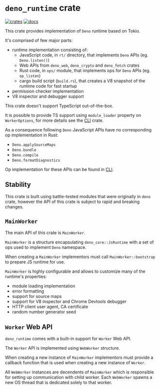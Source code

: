 # `deno_runtime` crate

[![crates](https://img.shields.io/crates/v/deno_runtime.svg)](https://crates.io/crates/deno_runtime)
[![docs](https://docs.rs/deno_runtime/badge.svg)](https://docs.rs/deno_runtime)

This crate provides implementation of `Deno` runtime based on Tokio.

It's comprised of few major parts:

- runtime implementation consisting of:
  - JavaScript code, in `rt/` directory, that implements `Deno` APIs (eg.
    `Deno.listen()`)
  - Web APIs from `deno_web`, `deno_crypto` and `deno_fetch` crates
  - Rust code, in `ops/` module, that implements ops for `Deno` APIs (eg.
    `op_listen`)
  - cargo build script (`build.rs`), that creates a V8 snapshot of the runtime
    code for fast startup
- permission checker implementation
- V8 inspector and debugger support

This crate doesn't support TypeScript out-of-the-box.

It is possible to provide TS support using `module_loader` property on
`WorkerOptions`, for more details see the
[CLI](https://github.com/denoland/deno/tree/master/cli) crate.

As a consequence following `Deno` JavaScript APIs have no corresponding op
implementation in Rust:

- `Deno.applySourceMaps`
- `Deno.bundle`
- `Deno.compile`
- `Deno.formatDiagnostics`

Op implementation for these APIs can be found in
[CLI](https://github.com/denoland/deno/tree/master/cli).

## Stability

This crate is built using battle-tested modules that were originally in `deno`
crate, however the API of this crate is subject to rapid and breaking changes.

## `MainWorker`

The main API of this crate is `MainWorker`.

`MainWorker` is a structure encapsulating `deno_core::JsRuntime` with a set of
ops used to implement `Deno` namespace.

When creating a `MainWorker` implementors must call `MainWorker::bootstrap` to
prepare JS runtime for use.

`MainWorker` is highly configurable and allows to customize many of the
runtime's properties:

- module loading implementation
- error formatting
- support for source maps
- support for V8 inspector and Chrome Devtools debugger
- HTTP client user agent, CA certificate
- random number generator seed

## `Worker` Web API

`deno_runtime` comes with a built-in support for `Worker` Web API.

The `Worker` API is implemented using `WebWorker` structure.

When creating a new instance of `MainWorker` implementors must provide a
callback function that is used when creating a new instance of `Worker`.

All `WebWorker` instances are decendents of `MainWorker` which is responsible
for setting up communication with child worker. Each `WebWorker` spawns a new OS
thread that is dedicated solely to that worker.
